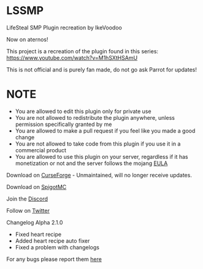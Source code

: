 # LSSMP
LifeSteal SMP Plugin recreation by IkeVoodoo

Now on aternos!

This project is a recreation of the plugin found in this series: https://www.youtube.com/watch?v=M1hSXtHSAmU

This is not official and is purely fan made, do not go ask Parrot for updates!

# NOTE

  - You are allowed to edit this plugin only for private use
  - You are not allowed to redistribute the plugin anywhere, unless permission specifically granted by me
  - You are allowed to make a pull request if you feel like you made a good change
  - You are not allowed to take code from this plugin if you use it in a commercial product
  - You are allowed to use this plugin on your server, regardless if it has monetization or not and the server follows the mojang [EULA](https://account.mojang.com/documents/minecraft_eula)

Download on [CurseForge](https://www.curseforge.com/minecraft/bukkit-plugins/lifesteal-smp-plugin) - Unmaintained, will no longer receive updates.

Download on [SpigotMC](https://www.spigotmc.org/resources/lifesteal-smp-plugin.94387/)

Join the [Discord](https://refinedtech.dev/discord)

Follow on [Twitter](https://refinedtech.dev/twitter)

Changelog Alpha 2.1.0

- Fixed heart recipe
- Added heart recipe auto fixer
- Fixed a problem with changelogs

For any bugs please report them [here](https://refinedtech.dev/discord)
